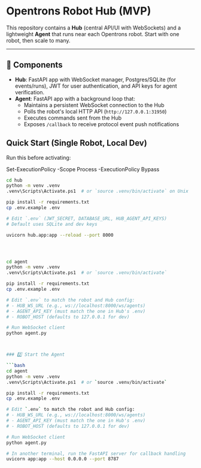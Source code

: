 # Opentrons Robot Hub (MVP)

This repository contains a **Hub** (central API/UI with WebSockets) and a lightweight **Agent** that runs near each Opentrons robot. Start with one robot, then scale to many.

---

## 🧩 Components

- **Hub**: FastAPI app with WebSocket manager, Postgres/SQLite (for events/runs), JWT for user authentication, and API keys for agent verification.
- **Agent**: FastAPI app with a background loop that:
  - Maintains a persistent WebSocket connection to the Hub
  - Polls the robot's local HTTP API (`http://127.0.0.1:31950`)
  - Executes commands sent from the Hub
  - Exposes `/callback` to receive protocol event push notifications

## Quick Start (Single Robot, Local Dev)
Run this before activating:

Set-ExecutionPolicy -Scope Process -ExecutionPolicy Bypass

```bash
cd hub
python -m venv .venv
.venv\Scripts\Activate.ps1  # or `source .venv/bin/activate` on Unix

pip install -r requirements.txt
cp .env.example .env

# Edit `.env` (JWT_SECRET, DATABASE_URL, HUB_AGENT_API_KEYS)
# Default uses SQLite and dev keys

uvicorn hub.app:app --reload --port 8000




cd agent
python -m venv .venv
.venv\Scripts\Activate.ps1  # or `source .venv/bin/activate`

pip install -r requirements.txt
cp .env.example .env

# Edit `.env` to match the robot and Hub config:
# - HUB_WS_URL (e.g., ws://localhost:8000/ws/agents)
# - AGENT_API_KEY (must match the one in Hub's .env)
# - ROBOT_HOST (defaults to 127.0.0.1 for dev)

# Run WebSocket client
python agent.py



### 2️⃣ Start the Agent

```bash
cd agent
python -m venv .venv
.venv\Scripts\Activate.ps1  # or `source .venv/bin/activate`

pip install -r requirements.txt
cp .env.example .env

# Edit `.env` to match the robot and Hub config:
# - HUB_WS_URL (e.g., ws://localhost:8000/ws/agents)
# - AGENT_API_KEY (must match the one in Hub's .env)
# - ROBOT_HOST (defaults to 127.0.0.1 for dev)

# Run WebSocket client
python agent.py

# In another terminal, run the FastAPI server for callback handling
uvicorn app:app --host 0.0.0.0 --port 8787
